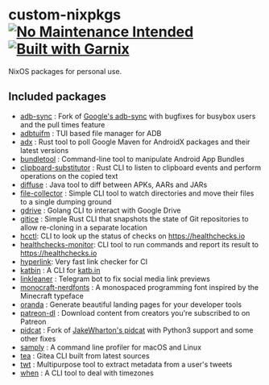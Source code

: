 # custom-nixpkgs [![No Maintenance Intended](http://unmaintained.tech/badge.svg)](http://unmaintained.tech/) [![Built with Garnix](https://img.shields.io/endpoint?url=https%3A%2F%2Fgarnix.io%2Fapi%2Fbadges%2Fmsfjarvis%2Fcustom-nixpkgs%3Fbranch%3Dmain)](https://garnix.io)

NixOS packages for personal use.

## Included packages

- [adb-sync] : Fork of [Google's adb-sync] with bugfixes for busybox users and the pull times feature
- [adbtuifm] : TUI based file manager for ADB
- [adx] : Rust tool to poll Google Maven for AndroidX packages and their latest versions
- [bundletool] : Command-line tool to manipulate Android App Bundles
- [clipboard-substitutor] : Rust CLI to listen to clipboard events and perform operations on the copied text
- [diffuse] : Java tool to diff between APKs, AARs and JARs
- [file-collector] : Simple CLI tool to watch directories and move their files to a single dumping ground
- [gdrive] : Golang CLI to interact with Google Drive
- [gitice] : Simple Rust CLI that snapshots the state of Git repositories to allow re-cloning in a separate location
- [hcctl]: CLI to look up the status of checks on https://healthchecks.io
- [healthchecks-monitor]: CLI tool to run commands and report its result to https://healthchecks.io
- [hyperlink]: Very fast link checker for CI
- [katbin] : A CLI for [katb.in]
- [linkleaner] : Telegram bot to fix social media link previews
- [monocraft-nerdfonts] : A monospaced programming font inspired by the Minecraft typeface
- [oranda] : Generate beautiful landing pages for your developer tools
- [patreon-dl] : Download content from creators you're subscribed to on Patreon
- [pidcat] : Fork of [JakeWharton's pidcat] with Python3 support and some other fixes
- [samply] : A command line profiler for macOS and Linux
- [tea] : Gitea CLI built from latest sources
- [twt] : Multipurpose tool to extract metadata from a user's tweets
- [when] : A CLI tool to deal with timezones 

[adb-sync]: https://msfjarvis.dev/g/adb-sync
[Google's adb-sync]: https://github.com/google/adb-sync
[adbtuifm]: https://github.com/darkhz/adbtuifm
[adx]: https://msfjarvis.dev/g/androidx-release-watcher
[bundletool]: https://developer.android.com/studio/command-line/bundletool
[clipboard-substitutor]: https://msfjarvis.dev/g/clipboard-substitutor
[diffuse]: https://github.com/JakeWharton/diffuse
[file-collector]: https://msfjarvis.dev/g/file-collector
[gdrive]: https://msfjarvis.dev/g/gdrive
[gitice]: https://msfjarvis.dev/g/gitice
[hcctl]: https://msfjarvis.dev/g/healthchecks-rs
[healthchecks-monitor]: https://msfjarvis.dev/g/healthchecks-rs
[hyperlink]: https://github.com/untitaker/hyperlink
[jetbrains-mono-nerdfonts]: https://github.com/ryanoasis/nerd-fonts
[katbin]: https://github.com/SphericalKat/katbin-cli
[katb.in]: https://katb.in
[linkleaner]: https://msfjarvis.dev/g/linkleaner
[monocraft-nerdfonts]: https://github.com/IdreesInc/Monocraft
[oranda]: https://github.com/axodotdev/oranda
[patreon-dl]: https://github.com/PrivateGER/patreon-dl
[pidcat]: https://msfjarvis.dev/g/pidcat
[JakeWharton's pidcat]: https://github.com/JakeWharton/pidcat
[tea]: https://gitea.com/gitea/tea
[twt]: https://msfjarvis.dev/g/twt
[samply]: https://github.com/mstange/samply/
[when]: https://github.com/mitsuhiko/when
